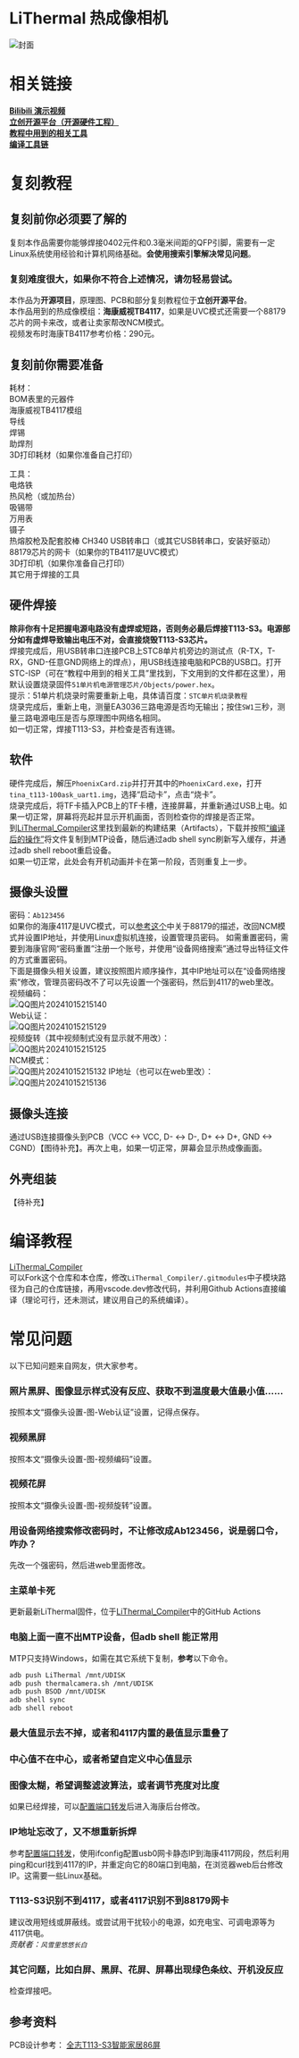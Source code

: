 # LiThermal 热成像相机
![封面](https://github.com/user-attachments/assets/4fc6f390-e887-44be-a5c8-28915dc0e16e)

# 相关链接
**[Bilibili 演示视频](https://oshwhub.com/lxu0423/lithermal-thermal-imaging-camera)**  
**[立创开源平台（开源硬件工程）](https://oshwhub.com/lxu0423/lithermal-thermal-imaging-camera)**   
**[教程中用到的相关工具](https://github.com/diylxy/LiThermal_Tools)**  
**[编译工具链](https://github.com/diylxy/LiThermal_Compiler)**  

# 复刻教程
## 复刻前你必须要了解的
复刻本作品需要你能够焊接0402元件和0.3毫米间距的QFP引脚，需要有一定Linux系统使用经验和计算机网络基础。**会使用搜索引擎解决常见问题**。  
### **复刻难度很大，如果你不符合上述情况，请勿轻易尝试。**  
本作品为**开源项目**，原理图、PCB和部分复刻教程位于**立创开源平台**。  
本作品用到的热成像模组：**海康威视TB4117**，如果是UVC模式还需要一个88179芯片的网卡来改，或者让卖家帮改NCM模式。  
视频发布时海康TB4117参考价格：290元。  

## 复刻前你需要准备
耗材：  
BOM表里的元器件  
海康威视TB4117模组  
导线  
焊锡  
助焊剂  
3D打印耗材（如果你准备自己打印）  

工具：  
电烙铁  
热风枪（或加热台）  
吸锡带  
万用表  
镊子  
热熔胶枪及配套胶棒
CH340 USB转串口（或其它USB转串口，安装好驱动）  
88179芯片的网卡（如果你的TB4117是UVC模式）  
3D打印机（如果你准备自己打印）  
其它用于焊接的工具  

## 硬件焊接
**除非你有十足把握电源电路没有虚焊或短路，否则务必最后焊接T113-S3。电源部分如有虚焊导致输出电压不对，会直接烧毁T113-S3芯片。**  
焊接完成后，用USB转串口连接PCB上STC8单片机旁边的测试点（R-TX，T-RX，GND-任意GND网络上的焊点），用USB线连接电脑和PCB的USB口。打开STC-ISP（可在“教程中用到的相关工具”里找到，下文用到的文件都在这里），用默认设置烧录固件`51单片机电源管理芯片/Objects/power.hex`。  
提示：51单片机烧录时需要重新上电，具体请百度：`STC单片机烧录教程`  
烧录完成后，重新上电，测量EA3036三路电源是否均无输出；按住`SW1`三秒，测量三路电源电压是否与原理图中网络名相同。  
如一切正常，焊接T113-S3，并检查是否有连锡。  

## 软件
硬件完成后，解压`PhoenixCard.zip`并打开其中的`PhoenixCard.exe`，打开`tina_t113-100ask_uart1.img`，选择“启动卡”，点击“烧卡”。  
烧录完成后，将TF卡插入PCB上的TF卡槽，连接屏幕，并重新通过USB上电。如果一切正常，屏幕将亮起并显示开机画面，否则检查你的焊接是否正常。  
到[LiThermal_Compiler](https://github.com/diylxy/LiThermal_Compiler/actions)这里找到最新的构建结果（Artifacts），下载并按照[“编译后的操作”](https://github.com/diylxy/LiThermal_Compiler?tab=readme-ov-file#%E7%BC%96%E8%AF%91%E5%90%8E%E7%9A%84%E6%93%8D%E4%BD%9C)将文件复制到MTP设备，随后通过adb shell sync刷新写入缓存，并通过adb shell reboot重启设备。  
如果一切正常，此处会有开机动画并卡在第一阶段，否则重复上一步。

## 摄像头设置
密码：`Ab123456`  
如果你的海康4117是UVC模式，可以[参考这个](https://www.bilibili.com/read/cv25703139)中关于88179的描述，改回NCM模式并设置IP地址，并使用Linux虚拟机连接，设置管理员密码。 
如需重置密码，需要到海康官网“密码重置”注册一个账号，并使用“设备网络搜索”通过导出特征文件的方式重置密码。  
下面是摄像头相关设置，建议按照图片顺序操作，其中IP地址可以在“设备网络搜索”修改，管理员密码改不了可以先设置一个强密码，然后到4117的web里改。  
视频编码：  
![QQ图片20241015215140](https://github.com/user-attachments/assets/1d4b7760-b291-4e4c-89d0-b77a35bd5b06)  
Web认证：  
![QQ图片20241015215129](https://github.com/user-attachments/assets/e9c40654-4035-4ac9-8116-c74eacb13f62)  
视频旋转（其中视频制式没有显示就不用改）：  
![QQ图片20241015215125](https://github.com/user-attachments/assets/8088bac8-444c-41eb-b19e-8d9cda9f1f3d)  
NCM模式：  
![QQ图片20241015215132](https://github.com/user-attachments/assets/e9527ab0-d80f-4045-90ac-9bd451e288bd)
IP地址（也可以在web里改）：  
![QQ图片20241015215136](https://github.com/user-attachments/assets/0a004d42-08c2-4440-b0da-c663becd8c56)

## 摄像头连接
通过USB连接摄像头到PCB（VCC <-> VCC, D- <-> D-, D+ <-> D+, GND <-> CGND）【图待补充】。再次上电，如果一切正常，屏幕会显示热成像画面。  

## 外壳组装
【待补充】  

# 编译教程
[LiThermal_Compiler](https://github.com/diylxy/LiThermal_Compiler)  
可以Fork这个仓库和本仓库，修改`LiThermal_Compiler/.gitmodules`中子模块路径为自己的仓库链接，再用vscode.dev修改代码，并利用Github Actions直接编译（理论可行，还未测试，建议用自己的系统编译）。  

# 常见问题
以下已知问题来自网友，供大家参考。  
### 照片黑屏、图像显示样式没有反应、获取不到温度最大值最小值……
按照本文“摄像头设置-图-Web认证”设置，记得点保存。  
### 视频黑屏
按照本文“摄像头设置-图-视频编码”设置。  
### 视频花屏
按照本文“摄像头设置-图-视频旋转”设置。  
### 用设备网络搜索修改密码时，不让修改成Ab123456，说是弱口令，咋办？
先改一个强密码，然后进web里面修改。  
### 主菜单卡死
更新最新LiThermal固件，位于[LiThermal_Compiler](https://github.com/diylxy/LiThermal_Compiler)中的GitHub Actions   
### 电脑上面一直不出MTP设备，但adb shell 能正常用
MTP只支持Windows，如需在其它系统下复制，**参考**以下命令。  
```bash
adb push LiThermal /mnt/UDISK
adb push thermalcamera.sh /mnt/UDISK
adb push BSOD /mnt/UDISK
adb shell sync
adb shell reboot
```
### 最大值显示去不掉，或者和4117内置的最值显示重叠了
### 中心值不在中心，或者希望自定义中心值显示
### 图像太糊，希望调整滤波算法，或者调节亮度对比度
如果已经焊接，可以[配置端口转发](https://github.com/diylxy/LiThermal_Tools/blob/master/%E9%85%8D%E7%BD%AE%E7%AB%AF%E5%8F%A3%E8%BD%AC%E5%8F%91.md)后进入海康后台修改。  
### IP地址忘改了，又不想重新拆焊
参考[配置端口转发](https://github.com/diylxy/LiThermal_Tools/blob/master/%E9%85%8D%E7%BD%AE%E7%AB%AF%E5%8F%A3%E8%BD%AC%E5%8F%91.md)，使用ifconfig配置usb0网卡静态IP到海康4117网段，然后利用ping和curl找到4117的IP，并重定向它的80端口到电脑，在浏览器web后台修改IP。这需要一些Linux基础。  
### T113-S3识别不到4117，或者4117识别不到88179网卡
建议改用短线或屏蔽线。或尝试用干扰较小的电源，如充电宝、可调电源等为4117供电。  
*贡献者：`风雪里悠悠长白`*   

### 其它问题，比如白屏、黑屏、花屏、屏幕出现绿色条纹、开机没反应
检查焊接吧。  

## 参考资料
PCB设计参考：
[全志T113-S3智能家居86屏](https://oshwhub.com/fanhuacloud/t113-s3-86panel)
